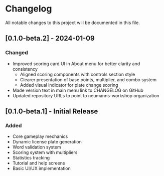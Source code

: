 # Changelog

All notable changes to this project will be documented in this file.

## [0.1.0-beta.2] - 2024-01-09

### Changed
- Improved scoring card UI in About menu for better clarity and consistency
  - Aligned scoring components with controls section style
  - Clearer presentation of base points, multiplier, and combo system
  - Added visual indicator for plate change scoring
- Made version text in main menu link to CHANGELOG on GitHub
- Updated repository URLs to point to neumanns-workshop organization

## [0.1.0-beta.1] - Initial Release

### Added
- Core gameplay mechanics
- Dynamic license plate generation
- Word validation system
- Scoring system with multipliers
- Statistics tracking
- Tutorial and help screens
- Basic UI/UX implementation
